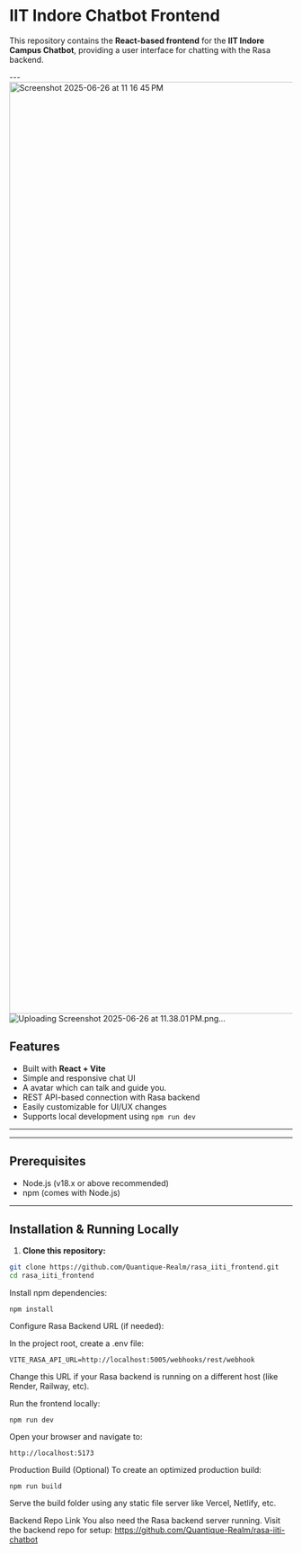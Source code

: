 # IIT Indore Chatbot Frontend 

This repository contains the **React-based frontend** for the **IIT Indore Campus Chatbot**, providing a user interface for chatting with the Rasa backend.

---<img width="1658" alt="Screenshot 2025-06-26 at 11 16 45 PM" src="https://github.com/user-attachments/assets/0face314-753f-44bc-bb8a-2dc384f3bf02" />![Uploading Screenshot 2025-06-26 at 11.38.01 PM.png…]()



##  Features

-  Built with **React + Vite**
-  Simple and responsive chat UI
-  A avatar which can talk and guide you.
-  REST API-based connection with Rasa backend
-  Easily customizable for UI/UX changes
-  Supports local development using `npm run dev`

---


---
## Prerequisites

- Node.js (v18.x or above recommended)
- npm (comes with Node.js)

---

##  Installation & Running Locally

1. **Clone this repository:**

```bash
git clone https://github.com/Quantique-Realm/rasa_iiti_frontend.git
cd rasa_iiti_frontend
```
Install npm dependencies:
```
npm install
```
Configure Rasa Backend URL (if needed):

In the project root, create a .env file:
```
VITE_RASA_API_URL=http://localhost:5005/webhooks/rest/webhook
```
Change this URL if your Rasa backend is running on a different host (like Render, Railway, etc).

Run the frontend locally:

```
npm run dev
```
Open your browser and navigate to:
```
http://localhost:5173
```
 Production Build (Optional)
To create an optimized production build:
```
npm run build
```
Serve the build folder using any static file server like Vercel, Netlify, etc.

Backend Repo Link
You also need the Rasa backend server running.
Visit the backend repo for setup:
https://github.com/Quantique-Realm/rasa-iiti-chatbot
